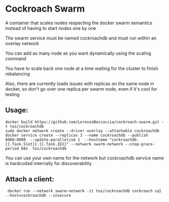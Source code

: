 # Cockroach Swarm

A container that scales nodes respecting the docker swarm semantics instead of having to start nodes one by one

The swarm service must be named cockroachdb and must run within an overlay network

You can add as many node as you want dynamically using the scaling command

You have to scale back one node at a time waiting for the cluster to finish rebalancing

Also, there are currently loads issues with replicas on the same node in docker, so don't go over one replica per swarm node, even if it's cool for testing

## Usage:

    docker build https://github.com/LorenzoBoccaccia/cockroach-swarm.git -t tos/cockroachdb
    sudo docker network create --driver overlay --attachable cockroachdb
    docker service create --replicas 3 --name cockroachdb --publish 8080:8080  --update-parallelism 1  --hostname "cockroachdb.{{.Task.Slot}}.{{.Task.ID}}" --network swarm-network --stop-grace-period 60s  tos/cockroachdb

You can use your own name for the network but cockroachdb service name is hardcoded internally for discoverability


## Attach a client:

     docker run --network swarm-network -it tos/cockroachdb cockroach sql --host=cockroachdb --insecure




    

